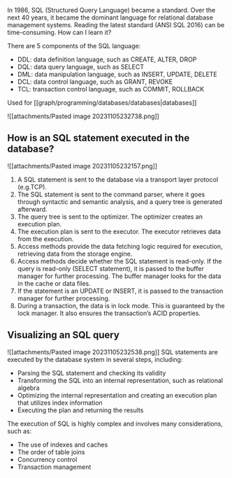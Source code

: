 In 1986, SQL (Structured Query Language) became a standard. Over the next 40 years, it became the dominant language for relational database management systems. Reading the latest standard (ANSI SQL 2016) can be time-consuming. How can I learn it?

There are 5 components of the SQL language:
- DDL: data definition language, such as CREATE, ALTER, DROP
- DQL: data query language, such as SELECT
- DML: data manipulation language, such as INSERT, UPDATE, DELETE
- DCL: data control language, such as GRANT, REVOKE
- TCL: transaction control language, such as COMMIT, ROLLBACK

Used for [[graph/programming/databases/databases|databases]]


![[attachments/Pasted image 20231105232738.png]]



## How is an SQL statement executed in the database?
![[attachments/Pasted image 20231105232157.png]]
1. A SQL statement is sent to the database via a transport layer protocol (e.g.TCP).
2. The SQL statement is sent to the command parser, where it goes through syntactic and semantic analysis, and a query tree is generated afterward.
3. The query tree is sent to the optimizer. The optimizer creates an execution plan.
4. The execution plan is sent to the executor. The executor retrieves data from the execution.
5. Access methods provide the data fetching logic required for execution, retrieving data from the storage engine.
6. Access methods decide whether the SQL statement is read-only. If the query is read-only (SELECT statement), it is passed to the buffer manager for further processing. The buffer manager looks for the data in the cache or data files.
7. If the statement is an UPDATE or INSERT, it is passed to the transaction manager for further processing.
8. During a transaction, the data is in lock mode. This is guaranteed by the lock manager. It also ensures the transaction’s ACID properties.

## Visualizing an SQL query
![[attachments/Pasted image 20231105232538.png]]
SQL statements are executed by the database system in several steps, including:
- Parsing the SQL statement and checking its validity
- Transforming the SQL into an internal representation, such as relational algebra
- Optimizing the internal representation and creating an execution plan that utilizes index information
- Executing the plan and returning the results

The execution of SQL is highly complex and involves many considerations, such as:
- The use of indexes and caches
- The order of table joins
- Concurrency control
- Transaction management
